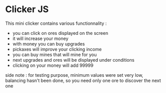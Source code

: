 # Clicker JS

This mini clicker contains various functionnality : 
- you can click on ores displayed on the screen
- it will increase your money
- with money you can buy upgrades
- pickaxes will improve your clicking income
- you can buy mines that will mine for you
- next upgrades and ores will be displayed under conditions
- clicking on your money will add 99999

side note : 
for testing purpose, minimum values were set very low, balancing hasn't been done, so you need only one ore to discover the next one